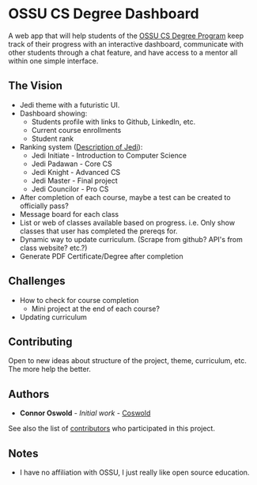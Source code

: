 # OSSU CS Degree Dashboard

A web app that will help students of the [OSSU CS Degree Program](https://github.com/ossu/computer-science) keep track of their progress with an interactive dashboard, communicate with other students through a chat feature, and have access to a mentor all within one simple interface.

## The Vision

* Jedi theme with a futuristic UI.
* Dashboard showing:
  * Students profile with links to Github, LinkedIn, etc.
  * Current course enrollments
  * Student rank
* Ranking system ([Description of Jedi](https://swrpforce.fandom.com/wiki/Jedi_Ranks)):
  * Jedi Initiate - Introduction to Computer Science
  * Jedi Padawan - Core CS
  * Jedi Knight - Advanced CS
  * Jedi Master - Final project
  * Jedi Councilor - Pro CS
* After completion of each course, maybe a test can be created to officially pass?
* Message board for each class
* List or web of classes available based on progress. i.e. Only show classes that user has completed the prereqs for.
* Dynamic way to update curriculum. (Scrape from github? API's from class website? etc.?)
* Generate PDF Certificate/Degree after completion

## Challenges

* How to check for course completion
  * Mini project at the end of each course?
* Updating curriculum

## Contributing

Open to new ideas about structure of the project, theme, curriculum, etc. The more help the better.

## Authors

* **Connor Oswold** - *Initial work* - [Coswold](https://github.com/Coswold)

See also the list of [contributors](https://github.com/your/project/contributors) who participated in this project.

## Notes

* I have no affiliation with OSSU, I just really like open source education.

